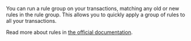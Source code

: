 You can run a rule group on your transactions, matching any old or new rules in the rule group. This allows you to quickly apply a group of rules to all your transactions.

Read more about rules in [the official documentation](https://docs.firefly-iii.org/advanced-concepts/rules).